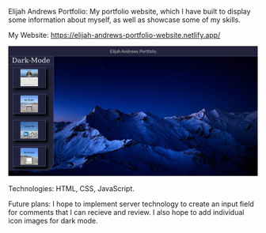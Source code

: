 Elijah Andrews Portfolio:
  My portfolio website, which I have built to display some information about myself, as well as showcase some of my skills.

My Website: https://elijah-andrews-portfolio-website.netlify.app/

![alt text](Images/Screenshot%20from%202022-06-10%2008-54-53.png)

Technologies: HTML, CSS, JavaScript.

Future plans: I hope to implement server technology to create an input field for comments that I can recieve and review. I also hope to add individual icon images for dark mode.